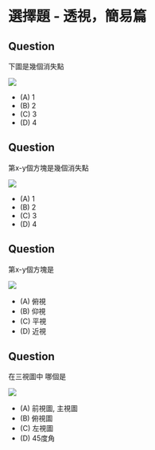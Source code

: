 # 選擇題 - 透視，簡易篇

## Question
下圖是幾個消失點

![](https://i.pinimg.com/564x/83/d9/6f/83d96fc1766f5dea6f3efc8d75bedea2.jpg)

* (A) 1
* (B) 2
* (C) 3
* (D) 4


## Question

第x-y個方塊是幾個消失點


![](./十六格.webp)


* (A) 1
* (B) 2
* (C) 3
* (D) 4

## Question

第x-y個方塊是

![](./all_four.webp)


* (A) 俯視
* (B) 仰視
* (C) 平視
* (D) 近視

## Question

在三視圖中 哪個是

![](https://www.researchgate.net/profile/Akash-Trivedi-2/publication/281148227/figure/fig5/AS:553297715384320@1508927863295/Three-view-drawings-of-the-actual-aircraft.png)

* (A) 前視圖, 主視圖
* (B) 俯視圖
* (C) 左視圖
* (D) 45度角